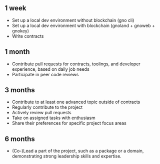 ## **1 week**
  - Set up a local dev environment without blockchain (gno cli)
  - Set up a local dev environment with blockchain (gnoland + gnoweb + gnokey)
  - Write contracts

## **1 month**
  - Contribute pull requests for contracts, toolings, and developer experience, based on daily job needs
  - Participate in peer code reviews
## **3 months**
  - Contribute to at least one advanced topic outside of contracts
  - Regularly contribute to the project
  - Actively review pull requests
  - Take on assigned tasks with enthusiasm
  - Share their preferences for specific project focus areas

## **6 months**
  - (Co-)Lead a part of the project, such as a package or a domain, demonstrating strong leadership skills and expertise.
